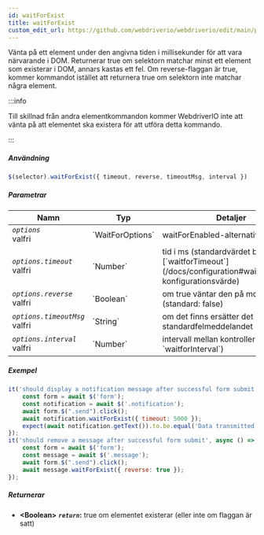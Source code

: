 ```yaml
---
id: waitForExist
title: waitForExist
custom_edit_url: https://github.com/webdriverio/webdriverio/edit/main/packages/webdriverio/src/commands/element/waitForExist.ts
---
```


Vänta på ett element under den angivna tiden i millisekunder för att vara närvarande i DOM. Returnerar true om selektorn matchar minst ett element som existerar i DOM, annars kastas ett fel. Om reverse-flaggan är true, kommer kommandot istället att returnera true om selektorn inte matchar några element.

:::info

Till skillnad från andra elementkommandon kommer WebdriverIO inte att vänta på att elementet ska existera för att utföra detta kommando.

:::

##### Användning

```js
$(selector).waitForExist({ timeout, reverse, timeoutMsg, interval })
```

##### Parametrar

<table>
  <thead>
    <tr>
      <th>Namn</th><th>Typ</th><th>Detaljer</th>
    </tr>
  </thead>
  <tbody>
    <tr>
      <td><code><var>options</var></code><br /><span className="label labelWarning">valfri</span></td>
      <td>`WaitForOptions`</td>
      <td>waitForEnabled-alternativ (valfritt)</td>
    </tr>
    <tr>
      <td><code><var>options.timeout</var></code><br /><span className="label labelWarning">valfri</span></td>
      <td>`Number`</td>
      <td>tid i ms (standardvärdet baseras på [`waitforTimeout`](/docs/configuration#waitfortimeout) konfigurationsvärde)</td>
    </tr>
    <tr>
      <td><code><var>options.reverse</var></code><br /><span className="label labelWarning">valfri</span></td>
      <td>`Boolean`</td>
      <td>om true väntar den på motsatsen (standard: false)</td>
    </tr>
    <tr>
      <td><code><var>options.timeoutMsg</var></code><br /><span className="label labelWarning">valfri</span></td>
      <td>`String`</td>
      <td>om det finns ersätter det standardfelmeddelandet</td>
    </tr>
    <tr>
      <td><code><var>options.interval</var></code><br /><span className="label labelWarning">valfri</span></td>
      <td>`Number`</td>
      <td>intervall mellan kontroller (standard: `waitforInterval`)</td>
    </tr>
  </tbody>
</table>

##### Exempel

```js title="waitForExistSyncExample.js"
it('should display a notification message after successful form submit', async () => {
    const form = await $('form');
    const notification = await $('.notification');
    await form.$(".send").click();
    await notification.waitForExist({ timeout: 5000 });
    expect(await notification.getText()).to.be.equal('Data transmitted successfully!')
});
it('should remove a message after successful form submit', async () => {
    const form = await $('form');
    const message = await $('.message');
    await form.$(".send").click();
    await message.waitForExist({ reverse: true });
});
```

##### Returnerar

- **&lt;Boolean&gt;**
            **<code><var>return</var></code>:**  true     om elementet existerar (eller inte om flaggan är satt)
